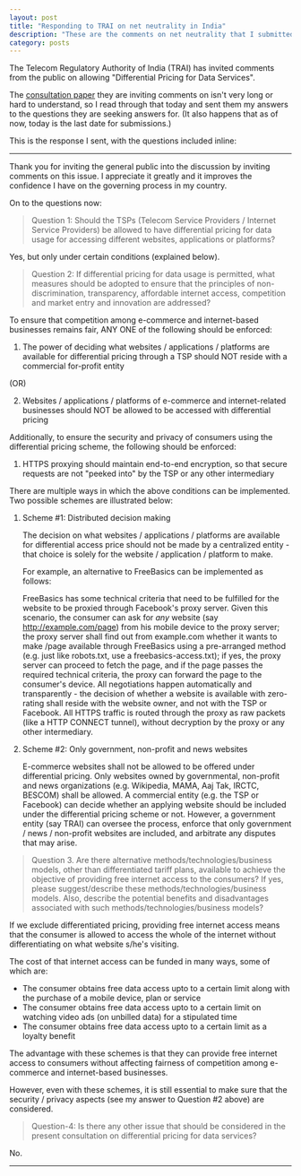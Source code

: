 ```yaml
---
layout: post
title: "Responding to TRAI on net neutrality in India"
description: "These are the comments on net neutrality that I submitted to the Telecom Regulatory Authority of India"
category: posts
---
```


The Telecom Regulatory Authority of India (TRAI) has invited comments
from the public on allowing "Differential Pricing for Data Services".

The [consultation paper](http://www.trai.gov.in/Content/ConDis/20761_0.aspx) they are inviting comments on isn't very long or hard to understand, so I read through that today and sent them my answers to the questions they are seeking answers for. (It also happens that as of now, today is the last date for submissions.)

This is the response I sent, with the questions included inline:

---

Thank you for inviting the general public into the discussion by
inviting comments on this issue. I appreciate it greatly and it
improves the confidence I have on the governing process in my country.

On to the questions now:

> Question 1: Should the TSPs (Telecom Service Providers / Internet
> Service Providers) be allowed to have differential pricing
> for data usage for accessing different websites, applications or
> platforms?

Yes, but only under certain conditions (explained below).

> Question 2: If differential pricing for data usage is permitted, what
> measures should be adopted to ensure that the principles of
> non-discrimination, transparency, affordable internet access,
> competition and market entry and innovation are addressed?

To ensure that competition among e-commerce and internet-based
businesses remains fair, ANY ONE of the following should be enforced:

 1. The power of deciding what websites / applications / platforms are
    available for differential pricing through a TSP should NOT reside
    with a commercial for-profit entity

 (OR)

 2. Websites / applications / platforms of e-commerce and
    internet-related businesses should NOT be allowed to be accessed
    with differential pricing

Additionally, to ensure the security and privacy of consumers using the
differential pricing scheme, the following should be enforced:

 1. HTTPS proxying should maintain end-to-end encryption, so that secure
    requests are not "peeked into" by the TSP or any other intermediary

There are multiple ways in which the above conditions can be
implemented. Two possible schemes are illustrated below:

 1. Scheme #1: Distributed decision making
 
    The decision on what websites / applications / platforms are
    available for differential access price should not be made by a
    centralized entity - that choice is solely for the website /
    application / platform to make.

    For example, an alternative to FreeBasics can be implemented as
    follows:
    
    FreeBasics has some technical criteria that need to be fulfilled for
    the website to be proxied through Facebook's proxy server. Given
    this scenario, the consumer can ask for *any* website (say
    http://example.com/page) from his mobile device to the proxy server;
    the proxy server shall find out from example.com whether it wants to
    make /page available through FreeBasics using a pre-arranged method
    (e.g. just like robots.txt, use a freebasics-access.txt); if yes,
    the proxy server can proceed to fetch the page, and if the page
    passes the required technical criteria, the proxy can forward the
    page to the consumer's device. All negotiations happen automatically
    and transparently - the decision of whether a website is available
    with zero-rating shall reside with the website owner, and not with
    the TSP or Facebook. All HTTPS traffic is routed through the proxy
    as raw packets (like a HTTP CONNECT tunnel), without decryption by
    the proxy or any other intermediary.

 2. Scheme #2: Only government, non-profit and news websites

    E-commerce websites shall not be allowed to be offered under
    differential pricing. Only websites owned by governmental,
    non-profit and news organizations (e.g. Wikipedia, MAMA, Aaj Tak,
    IRCTC, BESCOM) shall be allowed. A commercial entity (e.g. the TSP
    or Facebook) can decide whether an applying website should be
    included under the differential pricing scheme or not. However, a
    government entity (say TRAI) can oversee the process, enforce that
    only government / news / non-profit websites are included, and
    arbitrate any disputes that may arise.

> Question 3. Are there alternative methods/technologies/business
> models, other than differentiated tariff plans, available to achieve
> the objective of providing free internet access to the consumers? If
> yes, please suggest/describe these methods/technologies/business
> models. Also, describe the potential benefits and disadvantages
> associated with such methods/technologies/business models?

If we exclude differentiated pricing, providing free internet access
means that the consumer is allowed to access the whole of the internet
without differentiating on what website s/he's visiting.

The cost of that internet access can be funded in many ways, some of
which are:

 - The consumer obtains free data access upto to a certain limit along
   with the purchase of a mobile device, plan or service
 - The consumer obtains free data access upto to a certain limit on
   watching video ads (on unbilled data) for a stipulated time
 - The consumer obtains free data access upto to a certain limit as a
   loyalty benefit

The advantage with these schemes is that they can provide free internet
access to consumers without affecting fairness of competition among
e-commerce and internet-based businesses.

However, even with these schemes, it is still essential to make sure
that the security / privacy aspects (see my answer to Question #2 above)
are considered.

> Question-4: Is there any other issue that should be considered in the
> present consultation on differential pricing for data services?

No.

---



